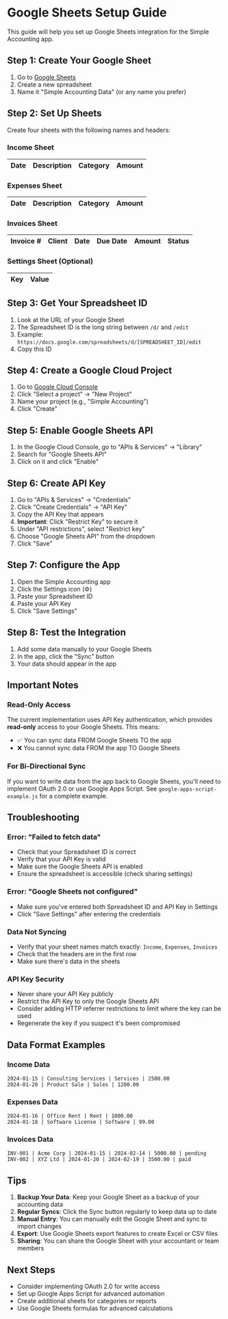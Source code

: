 # Google Sheets Setup Guide

This guide will help you set up Google Sheets integration for the Simple Accounting app.

## Step 1: Create Your Google Sheet

1. Go to [Google Sheets](https://sheets.google.com/)
2. Create a new spreadsheet
3. Name it "Simple Accounting Data" (or any name you prefer)

## Step 2: Set Up Sheets

Create four sheets with the following names and headers:

### Income Sheet
| Date | Description | Category | Amount |
|------|-------------|----------|--------|

### Expenses Sheet
| Date | Description | Category | Amount |
|------|-------------|----------|--------|

### Invoices Sheet
| Invoice # | Client | Date | Due Date | Amount | Status |
|-----------|--------|------|----------|--------|--------|

### Settings Sheet (Optional)
| Key | Value |
|-----|-------|

## Step 3: Get Your Spreadsheet ID

1. Look at the URL of your Google Sheet
2. The Spreadsheet ID is the long string between `/d/` and `/edit`
3. Example: `https://docs.google.com/spreadsheets/d/[SPREADSHEET_ID]/edit`
4. Copy this ID

## Step 4: Create a Google Cloud Project

1. Go to [Google Cloud Console](https://console.cloud.google.com/)
2. Click "Select a project" → "New Project"
3. Name your project (e.g., "Simple Accounting")
4. Click "Create"

## Step 5: Enable Google Sheets API

1. In the Google Cloud Console, go to "APIs & Services" → "Library"
2. Search for "Google Sheets API"
3. Click on it and click "Enable"

## Step 6: Create API Key

1. Go to "APIs & Services" → "Credentials"
2. Click "Create Credentials" → "API Key"
3. Copy the API Key that appears
4. **Important**: Click "Restrict Key" to secure it
5. Under "API restrictions", select "Restrict key"
6. Choose "Google Sheets API" from the dropdown
7. Click "Save"

## Step 7: Configure the App

1. Open the Simple Accounting app
2. Click the Settings icon (⚙️)
3. Paste your Spreadsheet ID
4. Paste your API Key
5. Click "Save Settings"

## Step 8: Test the Integration

1. Add some data manually to your Google Sheets
2. In the app, click the "Sync" button
3. Your data should appear in the app

## Important Notes

### Read-Only Access
The current implementation uses API Key authentication, which provides **read-only** access to your Google Sheets. This means:
- ✅ You can sync data FROM Google Sheets TO the app
- ❌ You cannot sync data FROM the app TO Google Sheets

### For Bi-Directional Sync
If you want to write data from the app back to Google Sheets, you'll need to implement OAuth 2.0 or use Google Apps Script. See `google-apps-script-example.js` for a complete example.

## Troubleshooting

### Error: "Failed to fetch data"
- Check that your Spreadsheet ID is correct
- Verify that your API Key is valid
- Make sure the Google Sheets API is enabled
- Ensure the spreadsheet is accessible (check sharing settings)

### Error: "Google Sheets not configured"
- Make sure you've entered both Spreadsheet ID and API Key in Settings
- Click "Save Settings" after entering the credentials

### Data Not Syncing
- Verify that your sheet names match exactly: `Income`, `Expenses`, `Invoices`
- Check that the headers are in the first row
- Make sure there's data in the sheets

### API Key Security
- Never share your API Key publicly
- Restrict the API Key to only the Google Sheets API
- Consider adding HTTP referrer restrictions to limit where the key can be used
- Regenerate the key if you suspect it's been compromised

## Data Format Examples

### Income Data
```
2024-01-15 | Consulting Services | Services | 2500.00
2024-01-20 | Product Sale | Sales | 1200.00
```

### Expenses Data
```
2024-01-16 | Office Rent | Rent | 1000.00
2024-01-18 | Software License | Software | 99.00
```

### Invoices Data
```
INV-001 | Acme Corp | 2024-01-15 | 2024-02-14 | 5000.00 | pending
INV-002 | XYZ Ltd | 2024-01-20 | 2024-02-19 | 3500.00 | paid
```

## Tips

1. **Backup Your Data**: Keep your Google Sheet as a backup of your accounting data
2. **Regular Syncs**: Click the Sync button regularly to keep data up to date
3. **Manual Entry**: You can manually edit the Google Sheet and sync to import changes
4. **Export**: Use Google Sheets export features to create Excel or CSV files
5. **Sharing**: You can share the Google Sheet with your accountant or team members

## Next Steps

- Consider implementing OAuth 2.0 for write access
- Set up Google Apps Script for advanced automation
- Create additional sheets for categories or reports
- Use Google Sheets formulas for advanced calculations
